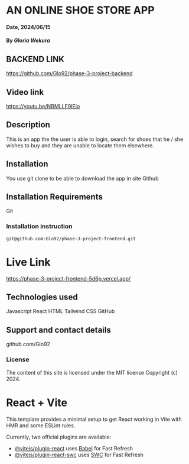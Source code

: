 
# AN ONLINE SHOE STORE APP 

#### Date, 2024/06/15

#### By *Gloria Wekura*

## BACKEND LINK

https://github.com/Glo92/phase-3-project-backend

## Video link

https://youtu.be/NBMLLF9IEio


## Description
This is an app the the user is able to login, search for shoes that he / she wishes to buy and they are unable to locate them elsewhere.

## Installation
You use git clone to be able to download the app in site Github

## Installation Requirements
Git

### Installation instruction
```
git@github.com:Glo92/phase-3-project-frontend.git

```

# Live Link

https://phase-3-project-frontend-5d6p.vercel.app/


## Technologies used
Javascript 
React
HTML
Tailwind
CSS
GitHub 

## Support and contact details
github.com/Glo92

### License
The content of this site is licensed under the MIT license
Copyright (c) 2024.






































# React + Vite






This template provides a minimal setup to get React working in Vite with HMR and some ESLint rules.

Currently, two official plugins are available:

- [@vitejs/plugin-react](https://github.com/vitejs/vite-plugin-react/blob/main/packages/plugin-react/README.md) uses [Babel](https://babeljs.io/) for Fast Refresh
- [@vitejs/plugin-react-swc](https://github.com/vitejs/vite-plugin-react-swc) uses [SWC](https://swc.rs/) for Fast Refresh
